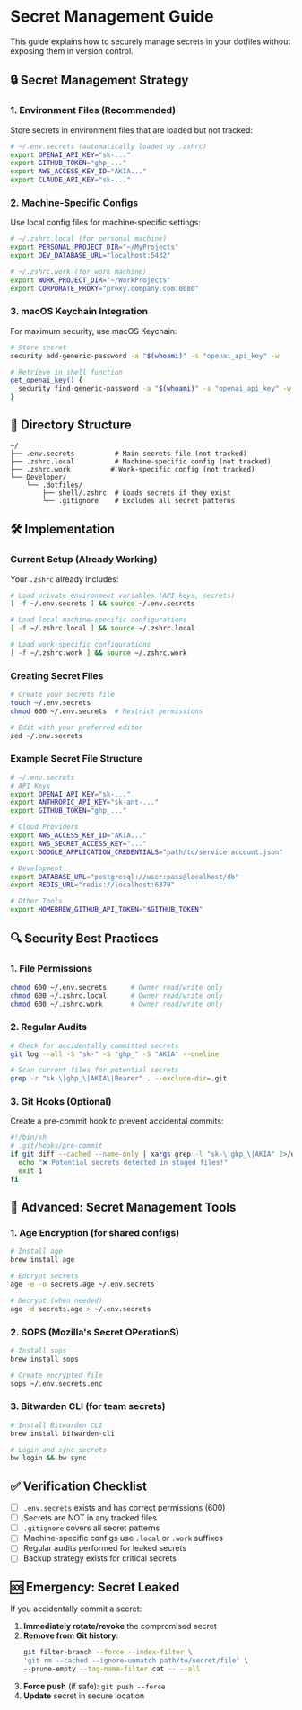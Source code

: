 # Secret Management Guide

This guide explains how to securely manage secrets in your dotfiles without exposing them in version control.

## 🔒 Secret Management Strategy

### 1. Environment Files (Recommended)
Store secrets in environment files that are loaded but not tracked:

```bash
# ~/.env.secrets (automatically loaded by .zshrc)
export OPENAI_API_KEY="sk-..."
export GITHUB_TOKEN="ghp_..."
export AWS_ACCESS_KEY_ID="AKIA..."
export CLAUDE_API_KEY="sk-..."
```

### 2. Machine-Specific Configs
Use local config files for machine-specific settings:

```bash
# ~/.zshrc.local (for personal machine)
export PERSONAL_PROJECT_DIR="~/MyProjects"
export DEV_DATABASE_URL="localhost:5432"

# ~/.zshrc.work (for work machine)  
export WORK_PROJECT_DIR="~/WorkProjects"
export CORPORATE_PROXY="proxy.company.com:8080"
```

### 3. macOS Keychain Integration
For maximum security, use macOS Keychain:

```bash
# Store secret
security add-generic-password -a "$(whoami)" -s "openai_api_key" -w

# Retrieve in shell function
get_openai_key() {
  security find-generic-password -a "$(whoami)" -s "openai_api_key" -w 2>/dev/null
}
```

## 📁 Directory Structure

```
~/
├── .env.secrets          # Main secrets file (not tracked)
├── .zshrc.local          # Machine-specific config (not tracked)  
├── .zshrc.work          # Work-specific config (not tracked)
└── Developer/
    └── .dotfiles/
        ├── shell/.zshrc  # Loads secrets if they exist
        └── .gitignore    # Excludes all secret patterns
```

## 🛠️ Implementation

### Current Setup (Already Working)
Your `.zshrc` already includes:
```bash
# Load private environment variables (API keys, secrets)
[ -f ~/.env.secrets ] && source ~/.env.secrets

# Load local machine-specific configurations  
[ -f ~/.zshrc.local ] && source ~/.zshrc.local

# Load work-specific configurations
[ -f ~/.zshrc.work ] && source ~/.zshrc.work
```

### Creating Secret Files
```bash
# Create your secrets file
touch ~/.env.secrets
chmod 600 ~/.env.secrets  # Restrict permissions

# Edit with your preferred editor
zed ~/.env.secrets
```

### Example Secret File Structure
```bash
# ~/.env.secrets
# API Keys
export OPENAI_API_KEY="sk-..."
export ANTHROPIC_API_KEY="sk-ant-..."
export GITHUB_TOKEN="ghp_..."

# Cloud Providers
export AWS_ACCESS_KEY_ID="AKIA..."
export AWS_SECRET_ACCESS_KEY="..."
export GOOGLE_APPLICATION_CREDENTIALS="path/to/service-account.json"

# Development
export DATABASE_URL="postgresql://user:pass@localhost/db"
export REDIS_URL="redis://localhost:6379"

# Other Tools
export HOMEBREW_GITHUB_API_TOKEN="$GITHUB_TOKEN"
```

## 🔍 Security Best Practices

### 1. File Permissions
```bash
chmod 600 ~/.env.secrets      # Owner read/write only
chmod 600 ~/.zshrc.local      # Owner read/write only
chmod 600 ~/.zshrc.work       # Owner read/write only
```

### 2. Regular Audits
```bash
# Check for accidentally committed secrets
git log --all -S "sk-" -S "ghp_" -S "AKIA" --oneline

# Scan current files for potential secrets
grep -r "sk-\|ghp_\|AKIA\|Bearer" . --exclude-dir=.git
```

### 3. Git Hooks (Optional)
Create a pre-commit hook to prevent accidental commits:
```bash
#!/bin/sh
# .git/hooks/pre-commit
if git diff --cached --name-only | xargs grep -l "sk-\|ghp_\|AKIA" 2>/dev/null; then
  echo "❌ Potential secrets detected in staged files!"
  exit 1
fi
```

## 🚀 Advanced: Secret Management Tools

### 1. Age Encryption (for shared configs)
```bash
# Install age
brew install age

# Encrypt secrets
age -e -o secrets.age ~/.env.secrets

# Decrypt (when needed)
age -d secrets.age > ~/.env.secrets
```

### 2. SOPS (Mozilla's Secret OPerationS)
```bash
# Install sops
brew install sops

# Create encrypted file
sops ~/.env.secrets.enc
```

### 3. Bitwarden CLI (for team secrets)
```bash
# Install Bitwarden CLI
brew install bitwarden-cli

# Login and sync secrets
bw login && bw sync
```

## ✅ Verification Checklist

- [ ] `.env.secrets` exists and has correct permissions (600)
- [ ] Secrets are NOT in any tracked files
- [ ] `.gitignore` covers all secret patterns
- [ ] Machine-specific configs use `.local` or `.work` suffixes
- [ ] Regular audits performed for leaked secrets
- [ ] Backup strategy exists for critical secrets

## 🆘 Emergency: Secret Leaked

If you accidentally commit a secret:

1. **Immediately rotate/revoke** the compromised secret
2. **Remove from Git history**:
   ```bash
   git filter-branch --force --index-filter \
   'git rm --cached --ignore-unmatch path/to/secret/file' \
   --prune-empty --tag-name-filter cat -- --all
   ```
3. **Force push** (if safe): `git push --force`
4. **Update** secret in secure location